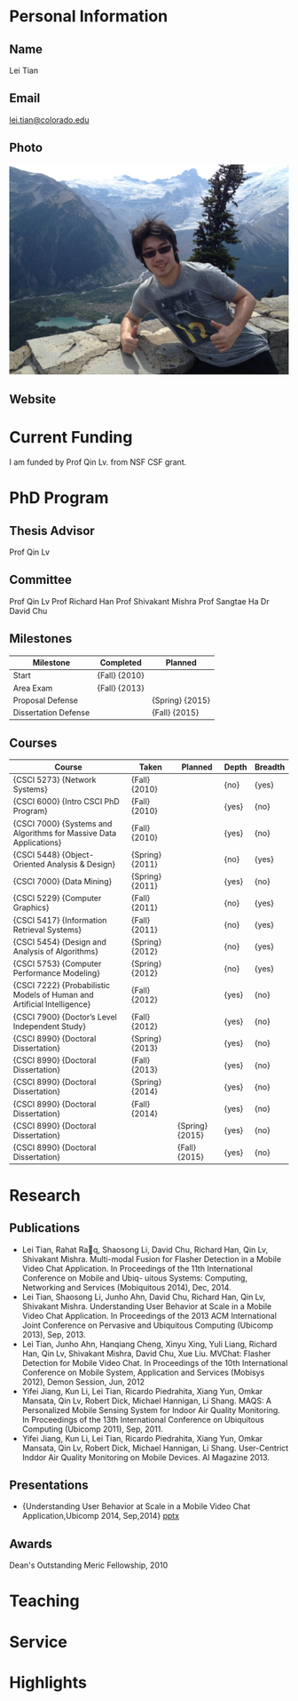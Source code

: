 

# Personal Information

## Name
Lei Tian

## Email
lei.tian@colorado.edu

## Photo
![profile photo](files/photo.JPG)

## Website


# Current Funding
I am funded by Prof Qin Lv. from NSF CSF grant.

# PhD Program

## Thesis Advisor
Prof Qin Lv

## Committee
Prof Qin Lv
Prof Richard Han
Prof Shivakant Mishra
Prof Sangtae Ha
Dr David Chu

## Milestones

| Milestone            | Completed         | Planned           |         
| -------------------- | ----------------- | ----------------- |
| Start                | {Fall} {2010}     |                   |
| Area Exam            | {Fall} {2013}     |                   |
| Proposal Defense     |                   | {Spring} {2015}   |
| Dissertation Defense |                   | {Fall} {2015}     |

## Courses

| Course           | Taken             | Planned            | Depth    | Breadth | 
| ---------------- | ----------------- | ------------------ | -------- | ------- |
| {CSCI 5273} {Network Systems} | {Fall} {2010} |   | {no} | {yes}|
| {CSCI 6000} {Intro CSCI PhD Program} | {Fall} {2010} |  | {yes} | {no}|
| {CSCI 7000} {Systems and Algorithms for Massive Data Applications} | {Fall} {2010} |  | {yes} | {no}|
| {CSCI 5448} {Object-Oriented Analysis & Design} | {Spring} {2011} |  | {no} | {yes}|
| {CSCI 7000} {Data Mining} | {Spring} {2011} |  | {yes} | {no}|
| {CSCI 5229} {Computer Graphics} | {Fall} {2011} |  | {no} | {yes}|
| {CSCI 5417} {Information Retrieval Systems} | {Fall} {2011} |  | {no} | {yes}|
| {CSCI 5454} {Design and Analysis of Algorithms} | {Spring} {2012} |  | {no} | {yes}|
| {CSCI 5753} {Computer Performance Modeling} | {Spring} {2012} |  | {no} | {yes}|
| {CSCI 7222} {Probabilistic Models of Human and Artificial Intelligence} | {Fall} {2012} |  | {yes} | {no}|
| {CSCI 7900} {Doctor’s Level Independent Study} | {Fall} {2012} |  | {yes} | {no}|
| {CSCI 8990} {Doctoral Dissertation} | {Spring} {2013} |  | {yes} | {no}|
| {CSCI 8990} {Doctoral Dissertation} | {Fall} {2013} |  | {yes} | {no}|
| {CSCI 8990} {Doctoral Dissertation} | {Spring} {2014} |  | {yes} | {no}|
| {CSCI 8990} {Doctoral Dissertation} | {Fall} {2014} |  | {yes} | {no}|
| {CSCI 8990} {Doctoral Dissertation} |  | {Spring} {2015}  | {yes} | {no}|
| {CSCI 8990} {Doctoral Dissertation} |  | {Fall} {2015}  | {yes} | {no}|

# Research

## Publications
* Lei Tian, Rahat Raq, Shaosong Li, David Chu, Richard Han, Qin Lv, Shivakant
Mishra. Multi-modal Fusion for Flasher Detection in a Mobile Video Chat
Application. In Proceedings of the 11th International Conference on Mobile and Ubiq-
uitous Systems: Computing, Networking and Services (Mobiquitous 2014), Dec, 2014.
* Lei Tian, Shaosong Li, Junho Ahn, David Chu, Richard Han, Qin Lv, Shivakant Mishra.
Understanding User Behavior at Scale in a Mobile Video Chat Application.
In Proceedings of the 2013 ACM International Joint Conference on Pervasive and Ubiquitous 
Computing (Ubicomp 2013), Sep, 2013.
* Lei Tian, Junho Ahn, Hanqiang Cheng, Xinyu Xing, Yuli Liang, Richard Han, Qin Lv,
Shivakant Mishra, David Chu, Xue Liu. MVChat: Flasher Detection for Mobile
Video Chat. In Proceedings of the 10th International Conference on Mobile System,
Application and Services (Mobisys 2012), Demon Session, Jun, 2012
* Yifei Jiang, Kun Li, Lei Tian, Ricardo Piedrahita, Xiang Yun, Omkar Mansata, Qin
Lv, Robert Dick, Michael Hannigan, Li Shang. MAQS: A Personalized Mobile
Sensing System for Indoor Air Quality Monitoring. In Proceedings of the 13th
International Conference on Ubiquitous Computing (Ubicomp 2011), Sep, 2011.
* Yifei Jiang, Kun Li, Lei Tian, Ricardo Piedrahita, Xiang Yun, Omkar Mansata, Qin
Lv, Robert Dick, Michael Hannigan, Li Shang. User-Centrict Inddor Air Quality
Monitoring on Mobile Devices. AI Magazine 2013.


## Presentations

* {Understanding User Behavior at Scale
in a Mobile Video Chat Application,Ubicomp 2014, Sep,2014} [pptx](files/Ubicomp_slide.pptx)
      
## Awards
Dean's Outstanding Meric Fellowship, 2010

# Teaching


# Service


# Highlights

